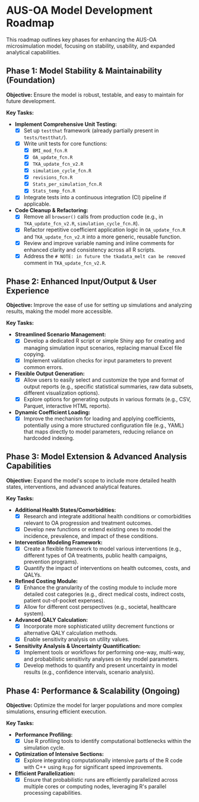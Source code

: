 # AUS-OA Model Development Roadmap

This roadmap outlines key phases for enhancing the AUS-OA microsimulation model, focusing on stability, usability, and expanded analytical capabilities.

## Phase 1: Model Stability & Maintainability (Foundation)

**Objective:** Ensure the model is robust, testable, and easy to maintain for future development.

**Key Tasks:**

*   **Implement Comprehensive Unit Testing:**
    *   [x] Set up `testthat` framework (already partially present in `tests/testthat/`).
    *   [x] Write unit tests for core functions:
        *   [x] `BMI_mod_fcn.R`
        *   [x] `OA_update_fcn.R`
        *   [x] `TKA_update_fcn_v2.R`
        *   [x] `simulation_cycle_fcn.R`
        *   [x] `revisions_fcn.R`
        *   [x] `Stats_per_simulation_fcn.R`
        *   [x] `Stats_temp_fcn.R`
    *   [x] Integrate tests into a continuous integration (CI) pipeline if applicable.
*   **Code Cleanup & Refactoring:**
    *   [x] Remove all `browser()` calls from production code (e.g., in `TKA_update_fcn_v2.R`, `simulation_cycle_fcn.R`).
    *   [x] Refactor repetitive coefficient application logic in `OA_update_fcn.R` and `TKA_update_fcn_v2.R` into a more generic, reusable function.
    *   [x] Review and improve variable naming and inline comments for enhanced clarity and consistency across all R scripts.
    *   [x] Address the `# NOTE: in future the tkadata_melt can be removed` comment in `TKA_update_fcn_v2.R`.

## Phase 2: Enhanced Input/Output & User Experience

**Objective:** Improve the ease of use for setting up simulations and analyzing results, making the model more accessible.

**Key Tasks:**

*   **Streamlined Scenario Management:**
    *   [x] Develop a dedicated R script or simple Shiny app for creating and managing simulation input scenarios, replacing manual Excel file copying.
    *   [x] Implement validation checks for input parameters to prevent common errors.
*   **Flexible Output Generation:**
    *   [x] Allow users to easily select and customize the type and format of output reports (e.g., specific statistical summaries, raw data subsets, different visualization options).
    *   [x] Explore options for generating outputs in various formats (e.g., CSV, Parquet, interactive HTML reports).
*   **Dynamic Coefficient Loading:**
    *   [x] Improve the mechanism for loading and applying coefficients, potentially using a more structured configuration file (e.g., YAML) that maps directly to model parameters, reducing reliance on hardcoded indexing.

## Phase 3: Model Extension & Advanced Analysis Capabilities

**Objective:** Expand the model's scope to include more detailed health states, interventions, and advanced analytical features.

**Key Tasks:**

*   **Additional Health States/Comorbidities:**
    *   [x] Research and integrate additional health conditions or comorbidities relevant to OA progression and treatment outcomes.
    *   [x] Develop new functions or extend existing ones to model the incidence, prevalence, and impact of these conditions.
*   **Intervention Modeling Framework:**
    *   [x] Create a flexible framework to model various interventions (e.g., different types of OA treatments, public health campaigns, prevention programs).
    *   [x] Quantify the impact of interventions on health outcomes, costs, and QALYs.
*   **Refined Costing Module:**
    *   [x] Enhance the granularity of the costing module to include more detailed cost categories (e.g., direct medical costs, indirect costs, patient out-of-pocket expenses).
    *   [x] Allow for different cost perspectives (e.g., societal, healthcare system).
*   **Advanced QALY Calculation:**
    *   [x] Incorporate more sophisticated utility decrement functions or alternative QALY calculation methods.
    *   [x] Enable sensitivity analysis on utility values.
*   **Sensitivity Analysis & Uncertainty Quantification:**
    *   [x] Implement tools or workflows for performing one-way, multi-way, and probabilistic sensitivity analyses on key model parameters.
    *   [x] Develop methods to quantify and present uncertainty in model results (e.g., confidence intervals, scenario analysis).

## Phase 4: Performance & Scalability (Ongoing)

**Objective:** Optimize the model for larger populations and more complex simulations, ensuring efficient execution.

**Key Tasks:**

*   **Performance Profiling:**
    *   [x] Use R profiling tools to identify computational bottlenecks within the simulation cycle.
*   **Optimization of Intensive Sections:**
    *   [x] Explore integrating computationally intensive parts of the R code with C++ using `Rcpp` for significant speed improvements.
*   **Efficient Parallelization:**
    *   [x] Ensure that probabilistic runs are efficiently parallelized across multiple cores or computing nodes, leveraging R's parallel processing capabilities.